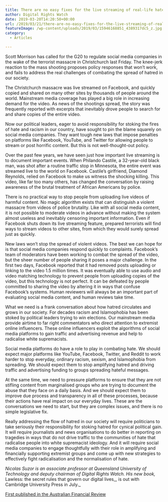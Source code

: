```yaml
---
title: There are no easy fixes for the live streaming of real-life hate
author: Digital Rights Watch
date: 2019-03-20T14:20:50+00:00
url: /2019/03/21/there-are-no-easy-fixes-for-the-live-streaming-of-real-life-hate/
featureImage: /wp-content/uploads/2019/03/15946168851_4389317dc5_z.jpg
category:
  - Articles

---
```

Scott Morrison has called for the G20 to regulate social media companies in the wake of the terrorist massacre in Christchurch last Friday. The knee-jerk reaction to the mass shooting proposes policy responses that won&#8217;t work, and fails to address the real challenges of combating the spread of hatred in our society.

The Christchurch massacre was live streamed on Facebook, and quickly copied and shared on many other sites by thousands of people around the world. Mainstream media coverage has played a big role in increasing demand for the video. As news of the shootings spread, the story was frequently reported with excerpts that inevitably drove people to search for and share copies of the entire video.

Now our political leaders, eager to avoid responsibility for stoking the fires of hate and racism in our country, have sought to pin the blame squarely on social media companies. They want tough new laws that impose penalties on platforms like Facebook, YouTube, and Twitter for allowing people to stream or post horrific content. But this is not well-thought-out policy.

Over the past few years, we have seen just how important live streaming is to document important events. When Philando Castile, a 32-year-old black man, was shot after a routine traffic stop in Minnesota, the entire event was streamed live to the world on Facebook. Castile&#8217;s girlfriend, Diamond Reynolds, relied on Facebook to make us witness the shocking killing. This video, like far too many others, has changed the conversation by raising awareness of the brutal treatment of African Americans by police.

There is no practical way to stop people from uploading live videos of harmful content. No magic algorithm exists that can distinguish a violent massacre from videos of police brutality. Like with all social media content, it is not possible to moderate videos in advance without making the system almost useless and inevitably censoring important information. Even if Facebook shuts down its live streaming feature, prepared terrorists will find ways to stream videos to other sites, from which they would surely spread just as quickly.

New laws won&#8217;t stop the spread of violent videos. The best we can hope for is that social media companies respond quickly to complaints. Facebook&#8217;s team of moderators have been working to combat the spread of the video, but the sheer number of people sharing it poses a major challenge. In the first two days, Facebook reported that it had removed posts uploading or linking to the video 1.5 million times. It was eventually able to use audio and video matching technology to prevent people from uploading copies of the video, but this technology is not perfect. It can be defeated by people committed to sharing the video by altering it in ways that confuse Facebook&#8217;s systems. Human reviewers will always be an important part of evaluating social media content, and human reviews take time.

What we need is a frank conversation about how hatred circulates and grows in our society. For decades racism and Islamophobia has been stoked by political leaders trying to win elections. Our mainstream media provide airtime to far right commentators who direct attention to extremist online influencers. These online influencers exploit the algorithms of social media platforms to gain traffic and advertising revenue and help to radicalise white supremacists.

Social media platforms do have a role to play in combating hate. We should expect major platforms like YouTube, Facebook, Twitter, and Reddit to work harder to stop everyday, ordinary racism, sexism, and Islamophobia from spreading. We should expect them to stop amplifying hatred and driving traffic and advertising funding to groups spreading hateful messages.

At the same time, we need to pressure platforms to ensure that they are not stifling content from marginalised groups who are trying to document the abuse that they face on a daily basis. And we should expect them to improve due process and transparency in all of these processes, because their actions have real impact on our everyday lives. These are the conversations we need to start, but they are complex issues, and there is no simple legislative fix.

Really addressing the flow of hatred in our society will require politicians to take seriously their responsibility for stoking hatred for cynical political gain. It will require journalists and news organisations to do better in reporting on tragedies in ways that do not drive traffic to the communities of hate that radicalise people into white supremacist ideology. And it will require social media companies to engage thoughtfully with their role in amplifying and financially supporting extremist groups and come up with new strategies to effectively fight radicalisation and the normalisation of hate.

_Nicolas Suzor is an associate professor at Queensland University of Technology and deputy chairman of Digital Rights Watch. His new book,_ Lawless: the secret rules that govern our digital lives_, is out with Cambridge University Press in July._

[First published in the Australian Financial Review][1]

 [1]: https://www.afr.com/news/economy/there-are-no-easy-fixes-for-the-live-streaming-of-real-hate-20190319-h1cjp9
